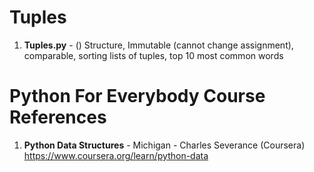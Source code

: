 #  Tuples
1.  **Tuples.py** - () Structure, Immutable (cannot change assignment), comparable, sorting lists of tuples, top 10 most common words


#  Python For Everybody Course References
1.  **Python Data Structures** - Michigan - Charles Severance (Coursera)   
	https://www.coursera.org/learn/python-data
